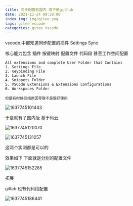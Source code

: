 ```yaml
---
title: 同步配置到国内 而不是github
date: 2021-11-24 09:20:00
index_img: img/gitee.png
tags: gitee vscode 
categories: gitee vscode 
---
```


vscode 中都知道同步配置的插件 Settings Sync

核心能力包含 插件 按键映射 配置文件 代码段 甚至工作空间配置

```
All extensions and complete User Folder that Contains
1. Settings File
2. Keybinding File
3. Launch File
4. Snippets Folder
5. VSCode Extensions & Extensions Configurations
6. Workspaces Folder
```

```
但是有时候网络原因导致不是很好使用
```

![1637745101443](1637745101443.png)

 于是就有了国内版 基于码云 

![1637745120070](1637745120070.png)

![1637745131057](1637745131057.png)

 这两个实测都是可以的

效果如下 下面就是分别的配置文件

![1637745152285](1637745152285.png)

拓展

gitlab 也有代码段配置

![1637745186441](1637745186441.png)